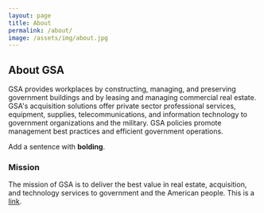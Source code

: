 ```yaml
---
layout: page
title: About
permalink: /about/
image: /assets/img/about.jpg
---
```


## About GSA

GSA provides workplaces by constructing, managing, and preserving government buildings and by leasing and managing commercial real estate. GSA's acquisition solutions offer private sector professional services, equipment, supplies, telecommunications, and information technology to government organizations and the military. GSA policies promote management best practices and efficient government operations.

Add a sentence with **bolding**.

### Mission

The mission of GSA is to deliver the best value in real estate, acquisition, and technology services to government and the American people. This is a [link](www.fhfa.gov).
